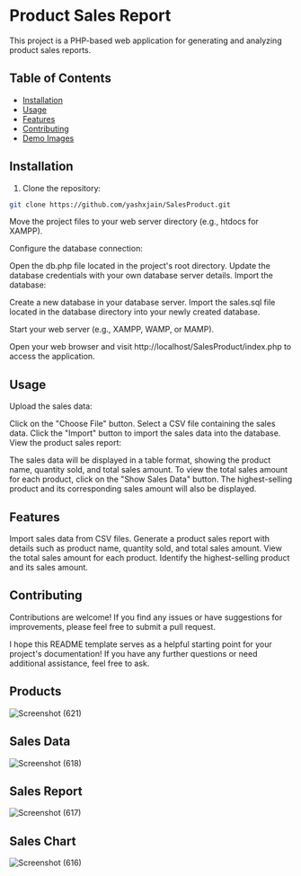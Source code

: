 # Product Sales Report

This project is a PHP-based web application for generating and analyzing product sales reports.

## Table of Contents
- [Installation](#installation)
- [Usage](#usage)
- [Features](#features)
- [Contributing](#contributing)
- [Demo Images](#products)
## Installation

1. Clone the repository:

```bash
git clone https://github.com/yashxjain/SalesProduct.git
```
 Move the project files to your web server directory (e.g., htdocs for XAMPP).

 Configure the database connection:

Open the db.php file located in the project's root directory.
Update the database credentials with your own database server details.
Import the database:

Create a new database in your database server.
Import the sales.sql file located in the database directory into your newly created database.

Start your web server (e.g., XAMPP, WAMP, or MAMP).

Open your web browser and visit http://localhost/SalesProduct/index.php to access the application.

## Usage 
Upload the sales data:

Click on the "Choose File" button.
Select a CSV file containing the sales data.
Click the "Import" button to import the sales data into the database.
View the product sales report:

The sales data will be displayed in a table format, showing the product name, quantity sold, and total sales amount.
To view the total sales amount for each product, click on the "Show Sales Data" button.
The highest-selling product and its corresponding sales amount will also be displayed.

## Features
Import sales data from CSV files.
Generate a product sales report with details such as product name, quantity sold, and total sales amount.
View the total sales amount for each product.
Identify the highest-selling product and its sales amount.

## Contributing
Contributions are welcome! If you find any issues or have suggestions for improvements, please feel free to submit a pull request.

I hope this README template serves as a helpful starting point for your project's documentation! If you have any further questions or need additional assistance, feel free to ask.

## Products
![Screenshot (621)](https://github.com/yashxjain/SalesProduct/assets/114987574/33e664cc-19d8-4943-9738-1319143bb0ff)

## Sales Data
![Screenshot (618)](https://github.com/yashxjain/SalesProduct/assets/114987574/ddc5b82e-56d6-461f-89f1-6e8f4bed9c62)

## Sales Report
![Screenshot (617)](https://github.com/yashxjain/SalesProduct/assets/114987574/745dea67-9454-4336-8a5e-67b9e29038f3)

## Sales Chart
![Screenshot (616)](https://github.com/yashxjain/SalesProduct/assets/114987574/83b0afd5-acd7-474d-bd7f-e5e1cc9648b5)
